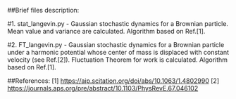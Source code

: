 ##Brief files description:

#1. stat_langevin.py
 	- Gaussian stochastic dynamics for a Brownian particle. Mean value and variance are calculated. Algorithm based on Ref.[1].
	
#2. FT_langevin.py
	- Gaussian stochastic dynamics for a Brownian particle under a harmonic potential whose center of mass is displaced with constant velocity (see Ref.[2]). 
	Fluctuation Theorem for work is calculated. Algorithm based on Ref.[1].
	
##References:
[1] https://aip.scitation.org/doi/abs/10.1063/1.4802990
[2] https://journals.aps.org/pre/abstract/10.1103/PhysRevE.67.046102
